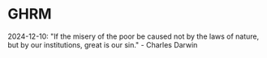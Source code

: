 # GHRM

2024-12-10: "If the misery of the poor be caused not by the laws of nature, but by our institutions, great is our sin." - Charles Darwin